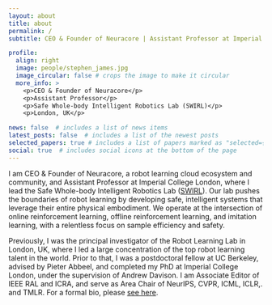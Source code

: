 ```yaml
---
layout: about
title: about
permalink: /
subtitle: CEO & Founder of Neuracore | Assistant Professor at Imperial College London

profile:
  align: right
  image: people/stephen_james.jpg
  image_circular: false # crops the image to make it circular
  more_info: >
    <p>CEO & Founder of Neuracore</p>
    <p>Assistant Professor</p>
    <p>Safe Whole-body Intelligent Robotics Lab (SWIRL)</p>
    <p>London, UK</p>

news: false  # includes a list of news items
latest_posts: false  # includes a list of the newest posts
selected_papers: true # includes a list of papers marked as "selected={true}"
social: true  # includes social icons at the bottom of the page
---
```


I am CEO & Founder of Neuracore, a robot learning cloud ecosystem and community, and Assistant Professor at Imperial College London, where I lead the Safe Whole-body Intelligent Robotics Lab (<a href="https://swirl.uk">SWIRL</a>). Our lab pushes the boundaries of robot learning by developing safe, intelligent systems that leverage their entire physical embodiment. We operate at the intersection of online reinforcement learning, offline reinforcement learning, and imitation learning, with a relentless focus on sample efficiency and safety.

Previously, I was the principal investigator of the Robot Learning Lab in London, UK, where I led a large concentration of the top robot learning talent in the world. Prior to that, I was a postdoctoral fellow at UC Berkeley, advised by Pieter Abbeel, and completed my PhD at Imperial College London, under the supervision of Andrew Davison. I am Associate Editor of IEEE RAL and ICRA, and serve as Area Chair of NeurIPS, CVPR, ICML, ICLR,. and TMLR. For a formal bio, please <a href="/bio">see here</a>.